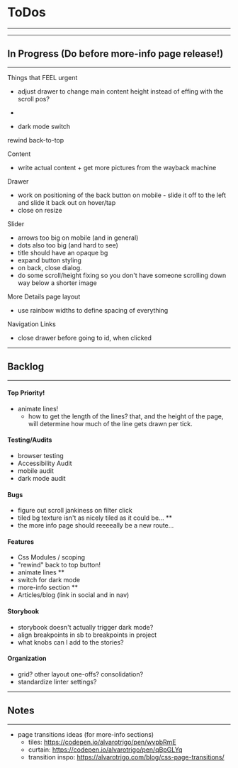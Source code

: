 # ToDos
----------------------------------------------------------------

----------------------------------------------------------------
## In Progress (Do before more-info page release!)
----------------------------------------------------------------

Things that FEEL urgent
- adjust drawer to change main content height instead of effing with the scroll pos?
-



- dark mode switch


rewind back-to-top

Content
- write actual content + get more pictures from the wayback machine

Drawer
  -  work on positioning of the back button on mobile - slide it off to the left and slide it back out on hover/tap
  - close on resize

Slider
  - arrows too big on mobile (and in general)
  - dots also too big (and hard to see)
  - title should have an opaque bg
  - expand button styling
  - on back, close dialog.
  - do some scroll/height fixing so you don't have someone scrolling down way below a shorter image

More Details page layout
  - use rainbow widths to define spacing of everything

Navigation Links
  - close drawer before going to id, when clicked



----------------------------------------------------------------
## Backlog
----------------------------------------------------------------
#### Top Priority!
- animate lines!
  - how to get the length of the lines?  that, and the height of the page, will determine how much of the line gets drawn per tick.

#### Testing/Audits
- browser testing
- Accessibility Audit
- mobile audit
- dark mode audit

#### Bugs
- figure out scroll jankiness on filter click
- tiled bg texture isn't as nicely tiled as it could be... **
- the more info page should reeeeally be a new route...


#### Features

- Css Modules / scoping
- "rewind" back to top button!
- animate lines **
- switch for dark mode
- more-info section **
- Articles/blog (link in social and in nav)

#### Storybook
- storybook doesn't actually trigger dark mode?
- align breakpoints in sb to breakpoints in project
- what knobs can I add to the stories?

#### Organization
- grid? other layout one-offs?  consolidation?
- standardize linter settings?

----------------------------------------------------------------
## Notes
----------------------------------------------------------------
- page transitions ideas (for more-info sections)
  - tiles: https://codepen.io/alvarotrigo/pen/wvpbRmE
  - curtain: https://codepen.io/alvarotrigo/pen/qBpGLYq
  - transition inspo: https://alvarotrigo.com/blog/css-page-transitions/
